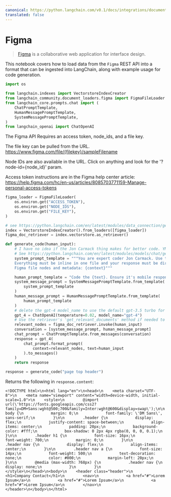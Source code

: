 ```yaml
---
canonical: https://python.langchain.com/v0.1/docs/integrations/document_loaders/figma
translated: false
---
```


# Figma

>[Figma](https://www.figma.com/) is a collaborative web application for interface design.

This notebook covers how to load data from the `Figma` REST API into a format that can be ingested into LangChain, along with example usage for code generation.

```python
import os

from langchain.indexes import VectorstoreIndexCreator
from langchain_community.document_loaders.figma import FigmaFileLoader
from langchain_core.prompts.chat import (
    ChatPromptTemplate,
    HumanMessagePromptTemplate,
    SystemMessagePromptTemplate,
)
from langchain_openai import ChatOpenAI
```

The Figma API Requires an access token, node_ids, and a file key.

The file key can be pulled from the URL.  https://www.figma.com/file/{filekey}/sampleFilename

Node IDs are also available in the URL. Click on anything and look for the '?node-id={node_id}' param.

Access token instructions are in the Figma help center article: https://help.figma.com/hc/en-us/articles/8085703771159-Manage-personal-access-tokens

```python
figma_loader = FigmaFileLoader(
    os.environ.get("ACCESS_TOKEN"),
    os.environ.get("NODE_IDS"),
    os.environ.get("FILE_KEY"),
)
```

```python
# see https://python.langchain.com/en/latest/modules/data_connection/getting_started.html for more details
index = VectorstoreIndexCreator().from_loaders([figma_loader])
figma_doc_retriever = index.vectorstore.as_retriever()
```

```python
def generate_code(human_input):
    # I have no idea if the Jon Carmack thing makes for better code. YMMV.
    # See https://python.langchain.com/en/latest/modules/models/chat/getting_started.html for chat info
    system_prompt_template = """You are expert coder Jon Carmack. Use the provided design context to create idiomatic HTML/CSS code as possible based on the user request.
    Everything must be inline in one file and your response must be directly renderable by the browser.
    Figma file nodes and metadata: {context}"""

    human_prompt_template = "Code the {text}. Ensure it's mobile responsive"
    system_message_prompt = SystemMessagePromptTemplate.from_template(
        system_prompt_template
    )
    human_message_prompt = HumanMessagePromptTemplate.from_template(
        human_prompt_template
    )
    # delete the gpt-4 model_name to use the default gpt-3.5 turbo for faster results
    gpt_4 = ChatOpenAI(temperature=0.02, model_name="gpt-4")
    # Use the retriever's 'get_relevant_documents' method if needed to filter down longer docs
    relevant_nodes = figma_doc_retriever.invoke(human_input)
    conversation = [system_message_prompt, human_message_prompt]
    chat_prompt = ChatPromptTemplate.from_messages(conversation)
    response = gpt_4(
        chat_prompt.format_prompt(
            context=relevant_nodes, text=human_input
        ).to_messages()
    )
    return response
```

```python
response = generate_code("page top header")
```

Returns the following in `response.content`:

```output
<!DOCTYPE html>\n<html lang="en">\n<head>\n    <meta charset="UTF-8">\n    <meta name="viewport" content="width=device-width, initial-scale=1.0">\n    <style>\n        @import url(\'https://fonts.googleapis.com/css2?family=DM+Sans:wght@500;700&family=Inter:wght@600&display=swap\');\n\n        body {\n            margin: 0;\n            font-family: \'DM Sans\', sans-serif;\n        }\n\n        .header {\n            display: flex;\n            justify-content: space-between;\n            align-items: center;\n            padding: 20px;\n            background-color: #fff;\n            box-shadow: 0 2px 4px rgba(0, 0, 0, 0.1);\n        }\n\n        .header h1 {\n            font-size: 16px;\n            font-weight: 700;\n            margin: 0;\n        }\n\n        .header nav {\n            display: flex;\n            align-items: center;\n        }\n\n        .header nav a {\n            font-size: 14px;\n            font-weight: 500;\n            text-decoration: none;\n            color: #000;\n            margin-left: 20px;\n        }\n\n        @media (max-width: 768px) {\n            .header nav {\n                display: none;\n            }\n        }\n    </style>\n</head>\n<body>\n    <header class="header">\n        <h1>Company Contact</h1>\n        <nav>\n            <a href="#">Lorem Ipsum</a>\n            <a href="#">Lorem Ipsum</a>\n            <a href="#">Lorem Ipsum</a>\n        </nav>\n    </header>\n</body>\n</html>
```